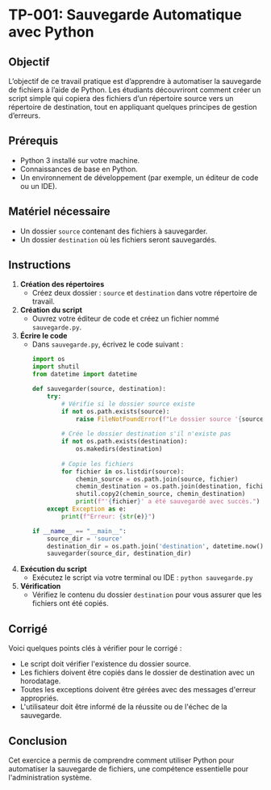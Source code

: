 # TP-001: Sauvegarde Automatique avec Python

## Objectif
L’objectif de ce travail pratique est d’apprendre à automatiser la sauvegarde de fichiers à l’aide de Python. Les étudiants découvriront comment créer un script simple qui copiera des fichiers d’un répertoire source vers un répertoire de destination, tout en appliquant quelques principes de gestion d’erreurs.

## Prérequis
- Python 3 installé sur votre machine.
- Connaissances de base en Python.
- Un environnement de développement (par exemple, un éditeur de code ou un IDE).

## Matériel nécessaire
- Un dossier `source` contenant des fichiers à sauvegarder.
- Un dossier `destination` où les fichiers seront sauvegardés.

## Instructions
1. **Création des répertoires**
   - Créez deux dossier : `source` et `destination` dans votre répertoire de travail.
2. **Création du script**
   - Ouvrez votre éditeur de code et créez un fichier nommé `sauvegarde.py`.
3. **Écrire le code**
   - Dans `sauvegarde.py`, écrivez le code suivant :
     ```python
     import os
     import shutil
     from datetime import datetime
     
     def sauvegarder(source, destination):
         try:
             # Vérifie si le dossier source existe
             if not os.path.exists(source):
                 raise FileNotFoundError(f"Le dossier source '{source}' n'existe pas.")
             
             # Crée le dossier destination s'il n'existe pas
             if not os.path.exists(destination):
                 os.makedirs(destination)
             
             # Copie les fichiers
             for fichier in os.listdir(source):
                 chemin_source = os.path.join(source, fichier)
                 chemin_destination = os.path.join(destination, fichier)
                 shutil.copy2(chemin_source, chemin_destination)
                 print(f"'{fichier}' a été sauvegardé avec succès.")
         except Exception as e:
             print(f"Erreur: {str(e)}")
     
     if __name__ == "__main__":
         source_dir = 'source'
         destination_dir = os.path.join('destination', datetime.now().strftime('%Y%m%d_%H%M%S'))
         sauvegarder(source_dir, destination_dir)
     ```
4. **Exécution du script**
   - Exécutez le script via votre terminal ou IDE : `python sauvegarde.py`
5. **Vérification**
   - Vérifiez le contenu du dossier `destination` pour vous assurer que les fichiers ont été copiés.

## Corrigé
Voici quelques points clés à vérifier pour le corrigé :
- Le script doit vérifier l'existence du dossier source.
- Les fichiers doivent être copiés dans le dossier de destination avec un horodatage.
- Toutes les exceptions doivent être gérées avec des messages d'erreur appropriés.
- L'utilisateur doit être informé de la réussite ou de l'échec de la sauvegarde.

## Conclusion
Cet exercice a permis de comprendre comment utiliser Python pour automatiser la sauvegarde de fichiers, une compétence essentielle pour l'administration système.